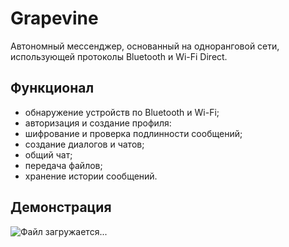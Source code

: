 # Grapevine

Автономный мессенджер, основанный на одноранговой сети, использующей протоколы Bluetooth и Wi-Fi Direct.

## Функционал
* обнаружение устройств по Bluetooth и Wi-Fi;
* авторизация и создание профиля:
* шифрование и проверка подлинности сообщений;
* создание диалогов и чатов;
* общий чат;
* передача файлов;
* хранение истории сообщений.

## Демонстрация
![Файл загружается...](./demo.gif)
